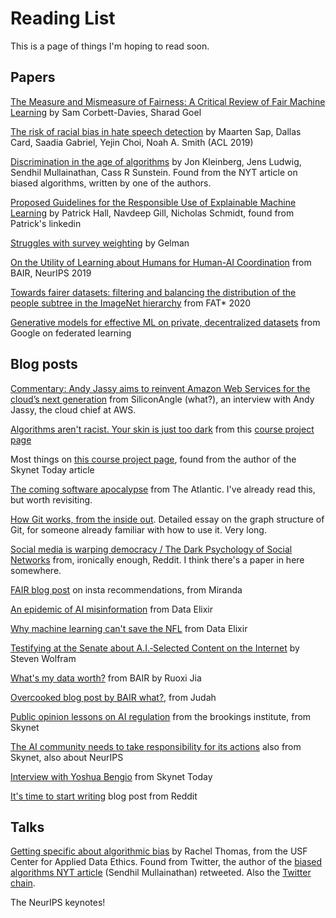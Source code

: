 # Reading List
This is a page of things I'm hoping to read soon.

## Papers

[The Measure and Mismeasure of Fairness: A Critical Review of Fair Machine Learning](https://5harad.com/papers/fair-ml.pdf) by Sam Corbett-Davies, Sharad Goel

[The risk of racial bias in hate speech detection](https://homes.cs.washington.edu/~msap/pdfs/sap2019risk.pdf) by Maarten Sap, Dallas Card, Saadia Gabriel, Yejin Choi, Noah A. Smith (ACL 2019)

[Discrimination in the age of algorithms](https://academic.oup.com/jla/article/doi/10.1093/jla/laz001/5476086) by Jon Kleinberg, Jens Ludwig, Sendhil Mullainathan, Cass R Sunstein. Found from the NYT article on biased algorithms, written by one of the authors.

[Proposed Guidelines for the Responsible Use of Explainable Machine Learning](https://arxiv.org/pdf/1906.03533.pdf) by Patrick Hall, Navdeep Gill, Nicholas Schmidt, found from Patrick's linkedin

[Struggles with survey weighting](http://www.stat.columbia.edu/~gelman/research/published/STS226.pdf) by Gelman

[On the Utility of Learning about Humans for Human-AI Coordination](https://arxiv.org/pdf/1910.05789.pdf) from BAIR, NeurIPS 2019

[Towards fairer datasets: filtering and balancing the distribution of the people subtree in the ImageNet hierarchy](https://arxiv.org/abs/1912.07726) from FAT* 2020

[Generative models for effective ML on private, decentralized datasets](https://research.google/pubs/pub48690/) from Google on federated learning

## Blog posts

[Commentary: Andy Jassy aims to reinvent Amazon Web Services for the cloud’s next generation](https://siliconangle.com/2019/12/01/commentary-andy-jassy-aims-reinvent-amazon-web-services-clouds-next-generation) from SiliconAngle (what?), an interview with Andy Jassy, the cloud chief at AWS.

[Algorithms aren't racist. Your skin is just too dark](https://hackernoon.com/algorithms-arent-racist-your-skin-is-just-too-dark-4ed31a7304b8) from this [course project page](https://courses.cs.washington.edu/courses/cse492e/20wi/project.html)

Most things on [this course project page](https://courses.cs.washington.edu/courses/cse492e/20wi/project.html), found from the author of the Skynet Today article

[The coming software apocalypse](https://www.theatlantic.com/technology/archive/2017/09/saving-the-world-from-code/540393/) from The Atlantic. I've already read this, but worth revisiting.

[How Git works, from the inside out](https://codewords.recurse.com/issues/two/git-from-the-inside-out?). Detailed essay on the graph structure of Git, for someone already familiar with how to use it. Very long.

[Social media is warping democracy / The Dark Psychology of Social Networks](https://www.theatlantic.com/magazine/archive/2019/12/social-media-democracy/600763/) from, ironically enough, Reddit. I think there's a paper in here somewhere.

[FAIR blog post](https://ai.facebook.com/blog/powered-by-ai-instagrams-explore-recommender-system) on insta recommendations, from Miranda

[An epidemic of AI misinformation](https://thegradient.pub/an-epidemic-of-ai-misinformation) from Data Elixir

[Why machine learning can't save the NFL](https://mostlycloudy.substack.com/p/why-machine-learning-cant-save-the) from Data Elixir

[Testifying at the Senate about A.I.‑Selected Content on the Internet](https://writings.stephenwolfram.com/2019/06/testifying-at-the-senate-about-a-i-selected-content-on-the-internet/) by Steven Wolfram

[What's my data worth?](https://bair.berkeley.edu/blog/2019/12/16/data-worth/) from BAIR by Ruoxi Jia

[Overcooked blog post by BAIR what?](https://bair.berkeley.edu/blog/2019/10/21/coordination/), from Judah

[Public opinion lessons on AI regulation](https://www.brookings.edu/research/public-opinion-lessons-for-ai-regulation) from the brookings institute, from Skynet

[The AI community needs to take responsibility for its actions](https://www.technologyreview.com/s/614923/ai-tech-industry-take-responsibility/) also from Skynet, also about NeurIPS

[Interview with Yoshua Bengio](https://spectrum.ieee.org/tech-talk/robotics/artificial-intelligence/yoshua-bengio-revered-architect-of-ai-has-some-ideas-about-what-to-build-next?) from Skynet Today

[It's time to start writing](https://alexnixon.github.io/2019/12/10/writing.html) blog post from Reddit

## Talks

[Getting specific about algorithmic bias](https://www.youtube.com/watch?v=S-6YGPrmtYc) by Rachel Thomas, from the USF Center for Applied Data Ethics. Found from Twitter, the author of the [biased algorithms NYT article](https://www.nytimes.com/2019/12/06/business/algorithm-bias-fix.html) (Sendhil Mullainathan) retweeted. Also the [Twitter chain](https://twitter.com/math_rachel/status/1191069453389189122).

The NeurIPS keynotes!

